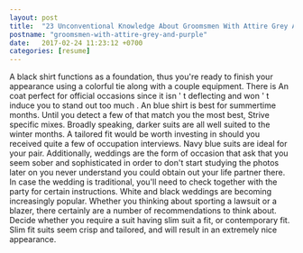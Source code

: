 ```yaml
---
layout: post
title:  "23 Unconventional Knowledge About Groomsmen With Attire Grey And Purple That You Can't Learn From Books"
postname: "groomsmen-with-attire-grey-and-purple"
date:   2017-02-24 11:23:12 +0700
categories: [resume]
---
```

A black shirt functions as a foundation, thus you're ready to finish your appearance using a colorful tie along with a couple equipment. There is An coat perfect for official occasions since it isn ' t deflecting and won ' t induce you to stand out too much . An blue shirt is best for summertime months. Until you detect a few of that match you the most best, Strive specific mixes. Broadly speaking, darker suits are all well suited to the winter months. A tailored fit would be worth investing in should you received quite a few of occupation interviews. Navy blue suits are ideal for your pair. Additionally, weddings are the form of occasion that ask that you seem sober and sophisticated in order to don't start studying the photos later on you never understand you could obtain out your life partner there. In case the wedding is traditional, you'll need to check together with the party for certain instructions. White and black weddings are becoming increasingly popular. Whether you thinking about sporting a lawsuit or a blazer, there certainly are a number of recommendations to think about. Decide whether you require a suit having slim suit a fit, or contemporary fit. Slim fit suits seem crisp and tailored, and will result in an extremely nice appearance.

